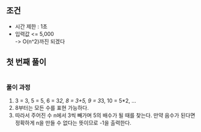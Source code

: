## 조건
- 시간 제한 : 1초
- 입력값 <= 5,000   
  -> O(n^2)까진 되겠다

## 첫 번째 풀이
```python

```

### 풀이 과정
1. 3 = 3, 5 = 5, 6 = 3*2, 8 = 3+5, 9 = 3*3, 10 = 5*2, ...
2. 8부터는 모든 수를 표현 가능하다.
3. 따라서 주어진 수 n에서 3씩 빼가며 5의 배수가 될 때를 찾는다. 만약 음수가 된다면 정확하게 n을 만들 수 없다는 뜻이므로 -1을 출력한다.
